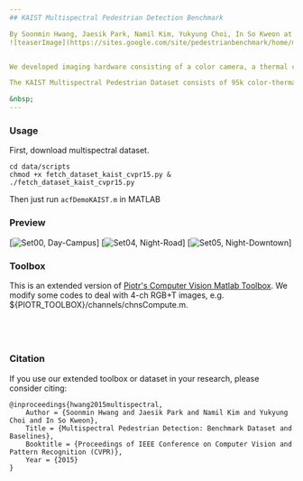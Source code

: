 ```yaml
---
## KAIST Multispectral Pedestrian Detection Benchmark

By Soonmin Hwang, Jaesik Park, Namil Kim, Yukyung Choi, In So Kweon at RCV Lab. (KAIST) [[Website](http://multispectral.kaist.ac.kr)]
![teaserImage](https://sites.google.com/site/pedestrianbenchmark/home/main_img.png)


We developed imaging hardware consisting of a color camera, a thermal camera and a beam splitter to capture the aligned multispectral (RGB color + Thermal) images. With this hardware, we captured various regular traffic scenes at day and night time to consider changes in light conditions.

The KAIST Multispectral Pedestrian Dataset consists of 95k color-thermal pairs (640x480, 20Hz) taken from a vehicle. All the pairs are manually annotated (person, people, cyclist) for the total of 103,128 dense annotations and 1,182 unique pedestrians. The annotation includes temporal correspondence between bounding boxes like Caltech Pedestrian Dataset. More infomation can be found in our CVPR 2015 [[paper](paper/CVPR15_Pedestrian_Benchmark.pdf)] [[Ext. Abstract](paper/CVPR15_Pedestrian_Benchmark_ext.pdf)].

&nbsp;
---
```

### Usage

First, download multispectral dataset.

    cd data/scripts
    chmod +x fetch_dataset_kaist_cvpr15.py & ./fetch_dataset_kaist_cvpr15.py

Then just run `acfDemoKAIST.m` in MATLAB



### Preview
[![Set00, Day-Campus](https://youtu.be/a6KKFGNkNNE)]
[![Set04, Night-Road](https://youtu.be/GSc9Lu3TQyQ)]
[![Set05, Night-Downtown](https://youtu.be/AerQFTuMFsg)]


### Toolbox
This is an extended version of [Piotr's Computer Vision Matlab Toolbox](https://github.com/pdollar/toolbox).
We modify some codes to deal with 4-ch RGB+T images, e.g. ${PIOTR_TOOLBOX}/channels/chnsCompute.m.



&nbsp;
---
### Citation
If you use our extended toolbox or dataset in your research, please consider citing:

	@inproceedings{hwang2015multispectral,
		Author = {Soonmin Hwang and Jaesik Park and Namil Kim and Yukyung Choi and In So Kweon},
		Title = {Multispectral Pedestrian Detection: Benchmark Dataset and Baselines},
		Booktitle = {Proceedings of IEEE Conference on Computer Vision and Pattern Recognition (CVPR)},
		Year = {2015}
	}


